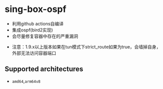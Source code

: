 # sing-box-ospf
  - 利用github actions自编译
  - 集成ospf(bird2实现)
  - 会尽量修复容器中存在的严重漏洞
  * 注意：1.9.x以上版本如果在tun模式下strict_route如果为true，会墙掉自身，外部无法访问容器端口
## Supported architectures

- `amd64`,`arm64v8`
